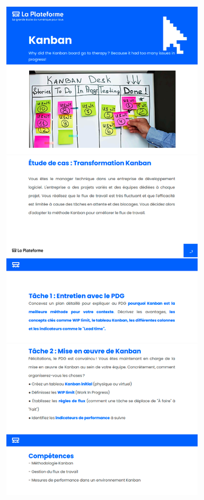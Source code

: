 ![](.md/kanban.PNG?raw=true)
![](.md/kanban-page1.PNG?raw=true)
![](.md/kanban-page2.PNG?raw=true)
![](.md/kanban-page3.PNG?raw=true)
![](.md/kanban-page4.PNG?raw=true)
![](.md/kanban-page5.PNG?raw=true)
